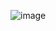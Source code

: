 ![image](https://user-images.githubusercontent.com/58961173/222985360-bc6867f6-f535-473b-bc7c-77dcd3513884.png)
